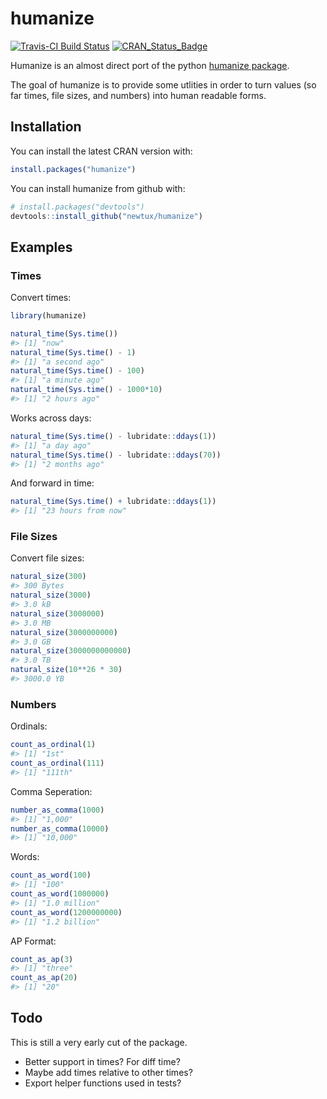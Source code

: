 
<!-- README.md is generated from README.Rmd. Please edit that file -->
humanize
========

[![Travis-CI Build Status](https://travis-ci.org/newtux/humanize.svg?branch=master)](https://travis-ci.org/newtux/humanize) [![CRAN\_Status\_Badge](http://www.r-pkg.org/badges/version/humanize)](https://cran.r-project.org/package=humanize)

Humanize is an almost direct port of the python [humanize package](https://github.com/jmoiron/humanize).

The goal of humanize is to provide some utlities in order to turn values (so far times, file sizes, and numbers) into human readable forms.

Installation
------------

You can install the latest CRAN version with:

``` r
install.packages("humanize")
```

You can install humanize from github with:

``` r
# install.packages("devtools")
devtools::install_github("newtux/humanize")
```

Examples
--------

### Times

Convert times:

``` r
library(humanize)

natural_time(Sys.time())
#> [1] "now"
natural_time(Sys.time() - 1)
#> [1] "a second ago"
natural_time(Sys.time() - 100)
#> [1] "a minute ago"
natural_time(Sys.time() - 1000*10)
#> [1] "2 hours ago"
```

Works across days:

``` r
natural_time(Sys.time() - lubridate::ddays(1))
#> [1] "a day ago"
natural_time(Sys.time() - lubridate::ddays(70))
#> [1] "2 months ago"
```

And forward in time:

``` r
natural_time(Sys.time() + lubridate::ddays(1))
#> [1] "23 hours from now"
```

### File Sizes

Convert file sizes:

``` r
natural_size(300)
#> 300 Bytes
natural_size(3000)
#> 3.0 kB
natural_size(3000000)
#> 3.0 MB
natural_size(3000000000)
#> 3.0 GB
natural_size(3000000000000)
#> 3.0 TB
natural_size(10**26 * 30)
#> 3000.0 YB
```

### Numbers

Ordinals:

``` r
count_as_ordinal(1)
#> [1] "1st"
count_as_ordinal(111)
#> [1] "111th"
```

Comma Seperation:

``` r
number_as_comma(1000)
#> [1] "1,000"
number_as_comma(10000)
#> [1] "10,000"
```

Words:

``` r
count_as_word(100)
#> [1] "100"
count_as_word(1000000)
#> [1] "1.0 million"
count_as_word(1200000000)
#> [1] "1.2 billion"
```

AP Format:

``` r
count_as_ap(3)
#> [1] "three"
count_as_ap(20)
#> [1] "20"
```

Todo
----

This is still a very early cut of the package.

-   Better support in times? For diff time?
-   Maybe add times relative to other times?
-   Export helper functions used in tests?
